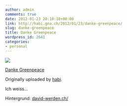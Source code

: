 ```yaml
---
author: admin
comments: true
date: 2012-01-23 20:10:18+00:00
link: http://habi.gna.ch/2012/01/23/danke-greenpeace/
slug: danke-greenpeace
title: Danke Greenpeace
wordpress_id: 2641
categories:
- personal
---
```



 [![](http://farm8.staticflickr.com/7162/6750677769_1c938f4f34_m.jpg)](http://www.flickr.com/photos/habi/6750677769/)



  [Danke Greenpeace](http://www.flickr.com/photos/habi/6750677769/)
    

  Originally uploaded by [habi](http://www.flickr.com/photos/habi/).


Ich weiss...

Hintergrund: [david-werden.ch/](http://david-werden.ch/)


